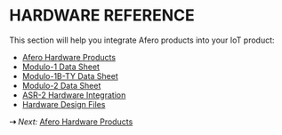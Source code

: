 # HARDWARE REFERENCE

This section will help you integrate Afero products into your IoT product:

- [Afero Hardware Products](../Hardware)
- [Modulo-1 Data Sheet](../Modulo1DataSheet)
- [Modulo-1B-TY Data Sheet](../Modulo1BTYDataSheet)
- [Modulo-2 Data Sheet](../Modulo2DataSheet)
- [ASR-2 Hardware Integration](../ASR2HWInt)
- [Hardware Design Files](../Datasheets)

 **&#8674;** *Next:* [Afero Hardware Products](../Hardware)